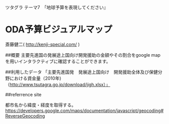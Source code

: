 ツタグラ テーマ7　「地球予算を表現してください』

ODA予算ビジュアルマップ
=======

斎藤健二( http://kenji-special.com/ )

##概要
主要先進国の発展途上国向け開発援助の金額やその割合をgoogle mapを用いインタラクティブに確認することができます。


##利用したデータ
「主要先進国発　発展途上国向け　開発援助全体及び保健分野における資金量（2010年)（http://www.tsutagra.go.jp/download/jigh.xlsx）」


##referrence site

都市名から緯度・経度を取得する。
https://developers.google.com/maps/documentation/javascript/geocoding#ReverseGeocoding


